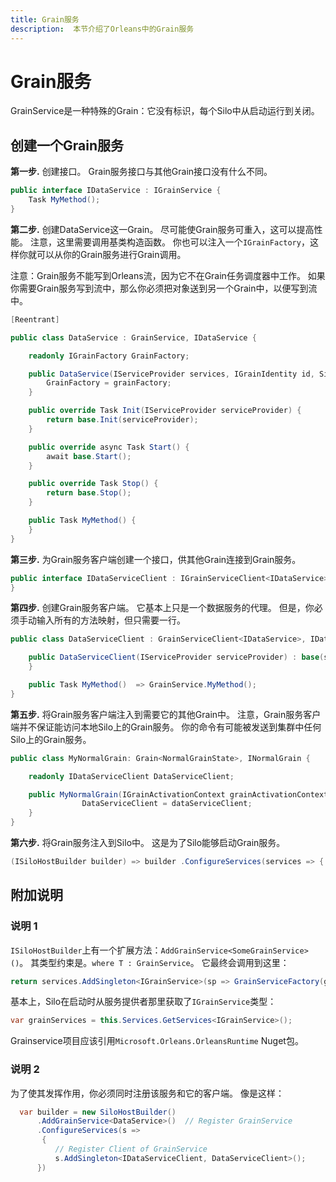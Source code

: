 ```yaml
---
title: Grain服务
description:  本节介绍了Orleans中的Grain服务
---
```


# Grain服务

GrainService是一种特殊的Grain：它没有标识，每个Silo中从启动运行到关闭。

## 创建一个Grain服务

**第一步.** 创建接口。
Grain服务接口与其他Grain接口没有什么不同。

``` csharp
public interface IDataService : IGrainService {
    Task MyMethod();
}
```

**第二步.** 创建DataService这一Grain。
尽可能使Grain服务可重入，这可以提高性能。
注意，这里需要调用基类构造函数。
你也可以注入一个`IGrainFactory`，这样你就可以从你的Grain服务进行Grain调用。

注意：Grain服务不能写到Orleans流，因为它不在Grain任务调度器中工作。
如果你需要Grain服务写到流中，那么你必须把对象送到另一个Grain中，以便写到流中。

``` csharp
[Reentrant]

public class DataService : GrainService, IDataService {

    readonly IGrainFactory GrainFactory;

    public DataService(IServiceProvider services, IGrainIdentity id, Silo silo, ILoggerFactory loggerFactory, IGrainFactory grainFactory) : base(id, silo, loggerFactory) {
        GrainFactory = grainFactory;
    }

    public override Task Init(IServiceProvider serviceProvider) {
        return base.Init(serviceProvider);
    }

    public override async Task Start() {
        await base.Start();
    }

    public override Task Stop() {
        return base.Stop();
    }

    public Task MyMethod() {
    }
}
```

**第三步.** 为Grain服务客户端创建一个接口，供其他Grain连接到Grain服务。

``` csharp
public interface IDataServiceClient : IGrainServiceClient<IDataService>, IDataService {
}
```

**第四步.** 创建Grain服务客户端。
它基本上只是一个数据服务的代理。
但是，你必须手动输入所有的方法映射，但只需要一行。

``` csharp
public class DataServiceClient : GrainServiceClient<IDataService>, IDataServiceClient {

    public DataServiceClient(IServiceProvider serviceProvider) : base(serviceProvider) {
    }

    public Task MyMethod()  => GrainService.MyMethod();
}
```

**第五步.** 
将Grain服务客户端注入到需要它的其他Grain中。
注意，Grain服务客户端并不保证能访问本地Silo上的Grain服务。
你的命令有可能被发送到集群中任何Silo上的Grain服务。

``` csharp
public class MyNormalGrain: Grain<NormalGrainState>, INormalGrain {

    readonly IDataServiceClient DataServiceClient;

    public MyNormalGrain(IGrainActivationContext grainActivationContext, IDataServiceClient dataServiceClient) {
                DataServiceClient = dataServiceClient;
    }
}
```

**第六步.** 
将Grain服务注入到Silo中。
这是为了Silo能够启动Grain服务。

``` csharp
(ISiloHostBuilder builder) => builder .ConfigureServices(services => { services.AddSingleton<IDataService, DataService>(); });

```

## 附加说明

### 说明 1

`ISiloHostBuilder`上有一个扩展方法：`AddGrainService<SomeGrainService>()`。
其类型约束是。`where T : GrainService`。
它最终会调用到这里：

```csharp
return services.AddSingleton<IGrainService>(sp => GrainServiceFactory(grainServiceType, sp));
```

基本上，Silo在启动时从服务提供者那里获取了`IGrainService`类型：

```csharp
var grainServices = this.Services.GetServices<IGrainService>();
```
Grainservice项目应该引用`Microsoft.Orleans.OrleansRuntime` Nuget包。
### 说明 2

为了使其发挥作用，你必须同时注册该服务和它的客户端。
像是这样：
``` csharp
  var builder = new SiloHostBuilder()
      .AddGrainService<DataService>()  // Register GrainService
      .ConfigureServices(s =>
       {
          // Register Client of GrainService
          s.AddSingleton<IDataServiceClient, DataServiceClient>(); 
      })
```